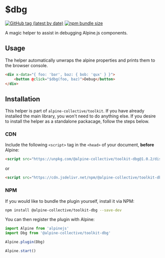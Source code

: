 # $dbg

[![GitHub tag (latest by date)](https://img.shields.io/npm/v/@alpine-collective/toolkit-dbg)](https://www.npmjs.com/package/@alpine-collective/toolkit-dbg)
[![npm bundle size](https://img.shields.io/bundlephobia/minzip/@alpine-collective/toolkit-dbg?color=#0F0)](https://bundlephobia.com/result?p=@alpine-collective/toolkit-dbg)

A magic helper to assist in debugging Alpine.js components.

## Usage
The helper automatically unwraps the alpine properties and prints them to the browser console.

```html
<div x-data="{ foo: 'bar', baz: { bob: 'qux' } }">
    <button @click="$dbg(foo, baz)">Debug</button>
</div>
```

## Installation

This helper is part of `alpine-collective/toolkit`. If you have already installed the main library, you won't need to do anything else. If you desire to install the helper as a standalone packacage, follow the steps below.

### CDN

Include the following `<script>` tag in the `<head>` of your document, **before** Alpine:

```html
<script src="https://unpkg.com/@alpine-collective/toolkit-dbg@1.0.2/dist/cdn.min.js" defer></script>
```
or
```html
<script src="https://cdn.jsdelivr.net/npm/@alpine-collective/toolkit-dbg@1.0.2/dist/cdn.min.js" defer></script>
```

### NPM

If you would like to bundle the plugin yourself, install it via NPM:

```bash
npm install @alpine-collective/toolkit-dbg --save-dev
```

You can then register the plugin with Alpine:

```js
import Alpine from 'alpinejs'
import Dbg from '@alpine-collective/toolkit-dbg'

Alpine.plugin(Dbg)

Alpine.start()
```
